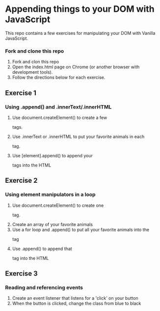 # Appending things to your DOM with JavaScript
This repo contains a few exercises for manipulating your DOM with Vanilla JavaScript.

### Fork and clone this repo
1. Fork and clon this repo
2. Open the index.html page on Chrome (or another browser with development tools).
3. Follow the directions below for each exercise.

## Exercise 1
### Using .append() and .innerText/.innerHTML
1. Use document.createElement() to create a few <p> tags.
2. Use .innerText or .innerHTML to put your favorite animals in each <p> tag.
3. Use [element].append() to append your <p> tags into the HTML

## Exercise 2
### Using element manipulators in a loop
1. Use document.createElement() to create one <p> tag.
2. Create an array of your favorite animals
3. Use a for loop and .append() to put all your favorite animals into the <p> tag
4. Use .append() to append that <p> tag into the HTML

## Exercise 3
### Reading and referencing events
1. Create an event listener that listens for a 'click' on your button
2. When the button is clicked, change the class from blue to black
